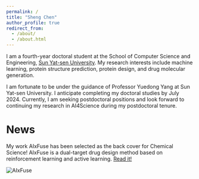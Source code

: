 ```yaml
---
permalink: /
title: "Sheng Chen"
author_profile: true
redirect_from: 
  - /about/
  - /about.html
---
```


I am a fourth-year doctoral student at the School of Computer Science and Engineering, [Sun Yat-sen University](https://www.sysu.edu.cn/sysuen/). My research interests include machine learning, protein structure prediction, protein design, and drug molecular generation.

I am fortunate to be under the guidance of Professor Yuedong Yang at Sun Yat-sen University. I anticipate completing my doctoral studies by July 2024. Currently, I am seeking postdoctoral positions and look forward to continuing my research in AI4Science during my postdoctoral tenure.

# News

My work AIxFuse has been selected as the back cover for Chemical Science! AIxFuse is a dual-target drug design method based on reinforcement learning and active learning. [Read it!](https://pubs.rsc.org/en/content/articlelanding/2024/sc/d4sc00094c)

![AIxFuse](/images/aixfuse.png")
